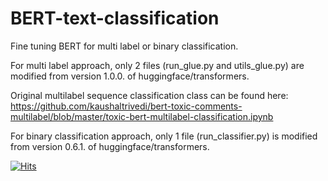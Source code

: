 # BERT-text-classification
Fine tuning BERT for multi label or binary classification. 

For multi label approach, only 2 files (run_glue.py and utils_glue.py) are modified from version 1.0.0. of huggingface/transformers. 

Original multilabel sequence classification class can be found here: https://github.com/kaushaltrivedi/bert-toxic-comments-multilabel/blob/master/toxic-bert-multilabel-classification.ipynb

For binary classification approach, only 1 file (run_classifier.py) is modified from version 0.6.1. of huggingface/transformers. 


[![Hits](https://hits.seeyoufarm.com/api/count/incr/badge.svg?url=https%3A%2F%2Fgithub.com%2Fkbulutozler%2FBERT-multilabel-classification&count_bg=%2379C83D&title_bg=%23555555&icon=&icon_color=%23E7E7E7&title=hits&edge_flat=false)](https://hits.seeyoufarm.com)
